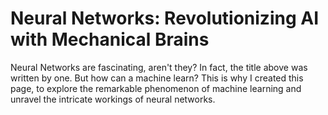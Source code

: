 # Neural Networks: Revolutionizing AI with Mechanical Brains
Neural Networks are fascinating, aren't they? In fact, the title above was written by one. But how can a machine learn? This is why I created this page, to explore the remarkable phenomenon of machine learning and unravel the intricate workings of neural networks.
